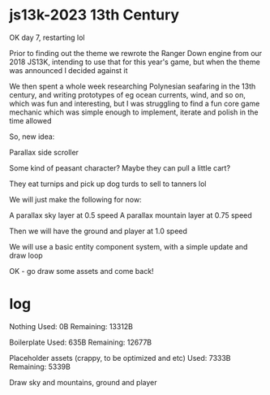 # js13k-2023 13th Century

OK day 7, restarting lol

Prior to finding out the theme we rewrote the Ranger Down engine from our 2018 
JS13K, intending to use that for this year's game, but when the theme was 
announced I decided against it

We then spent a whole week researching Polynesian seafaring in the 13th century, 
and writing prototypes of eg ocean currents, wind, and so on, which was fun and 
interesting, but I was struggling to find a fun core game mechanic which was 
simple enough to implement, iterate and polish in the time allowed

So, new idea:

Parallax side scroller

Some kind of peasant character? Maybe they can pull a little cart?

They eat turnips and pick up dog turds to sell to tanners lol

We will just make the following for now:

A parallax sky layer at 0.5 speed
A parallax mountain layer at 0.75 speed

Then we will have the ground and player at 1.0 speed

We will use a basic entity component system, with a simple update and draw 
loop

OK - go draw some assets and come back!

# log

Nothing
Used: 0B
Remaining: 13312B

Boilerplate
Used: 635B
Remaining: 12677B

Placeholder assets (crappy, to be optimized and etc)
Used: 7333B
Remaining: 5339B

Draw sky and mountains, ground and player
